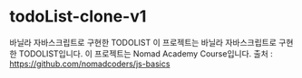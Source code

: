 # todoList-clone-v1
 바닐라 자바스크립트로 구현한 TODOLIST
이 프로젝트는 바닐라 자바스크립트로 구현한 TODOLIST입니다.
이 프로젝트는 Nomad Academy Course입니다.
출처 : https://github.com/nomadcoders/js-basics